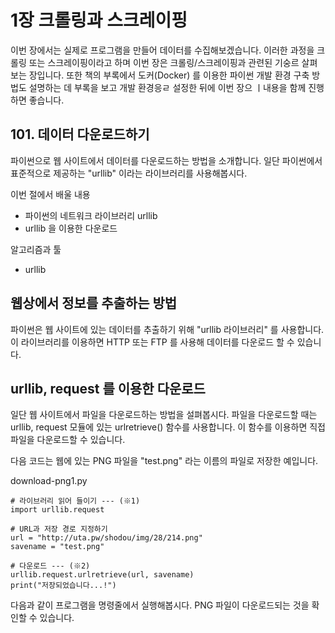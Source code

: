 # 1장 크롤링과 스크레이핑
이번 장에서는 실제로 프로그램을 만들어 데이터를 수집해보겠습니다. 이러한 과정을 크롤링 또는 스크레이핑이라고 하며 이번 장은 크롤링/스크레이핑과 관련된 기숭르 살펴보는 장입니다. 또한 책의 부록에서 도커(Docker) 를 이용한 파이썬 개발 환경 구축 방법도 설명하는 데 부록을 보고 개발 환경응ㄹ 설정한 뒤에 이번 장으 ㅣ내용을 함께 진행하면 좋습니다.

## 101. 데이터 다운로드하기
파이썬으로 웹 사이트에서 데이터를 다운로드하는 방법을 소개합니다. 일단 파이썬에서 표준적으로 제공하는 "urllib" 이라는 라이브러리를 사용해봅시다.

이번 절에서 배울 내용
* 파이썬의 네트워크 라이브러리 urllib
* urllib 을 이용한 다운로드

알고리즘과 툴
* urllib

## 웹상에서 정보를 추출하는 방법
파이썬은 웹 사이트에 있는 데이터를 추출하기 위해 "urllib 라이브러리" 를 사용합니다. 이 라이브러리를 이용하면 HTTP 또는 FTP 를 사용해 데이터를 다운로드 할 수 있습니다.

## urllib, request 를 이용한 다운로드
일단 웹 사이트에서 파일을 다운로드하는 방법을 설펴봅시다.
파일을 다운로드할 때는 urllib, request 모듈에 있는 urlretrieve() 함수를 사용합니다. 이 함수를 이용하면 직접 파일을 다운로드할 수 있습니다.

다음 코드는 웹에 있는 PNG 파일을 "test.png" 라는 이름의 파일로 저장한 예입니다.

download-png1.py
```
# 라이브러리 읽어 들이기 --- (※1)
import urllib.request

# URL과 저장 경로 지정하기
url = "http://uta.pw/shodou/img/28/214.png"
savename = "test.png"

# 다운로드 --- (※2)
urllib.request.urlretrieve(url, savename)
print("저장되었습니다...!")
```

다음과 같이 프로그램을 명령줄에서 실행해봅시다. PNG 파일이 다운로드되는 것을 확인할 수 있습니다.